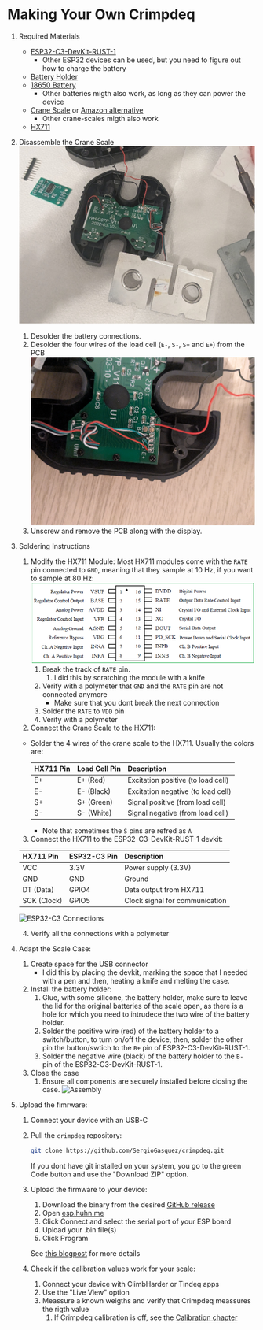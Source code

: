 # Making Your Own Crimpdeq

1. Required Materials
    - [ESP32-C3-DevKit-RUST-1](https://github.com/esp-rs/esp-rust-board?tab=readme-ov-file#where-to-buy)
        - Other ESP32 devices can be used, but you need to figure out how to charge the battery
    - [Battery Holder](https://es.aliexpress.com/item/1005006283753220.html?spm=a2g0o.order_list.order_list_main.5.4779194d1mFZpd&gatewayAdapt=glo2esp)
    - [18650 Battery](https://es.aliexpress.com/item/1005007923191656.html?spm=a2g0o.order_list.order_list_main.11.4779194d1mFZpd&gatewayAdapt=glo2esp)
      - Other batteries migth also work, as long as they can power the device
    - [Crane Scale](https://es.aliexpress.com/item/1005002719645426.html?spm=a2g0o.order_list.order_list_main.17.4779194d1mFZpd&gatewayAdapt=glo2esp) or [Amazon alternative](https://www.amazon.es/dp/B08133JCM6)
      - Other crane-scales migth also work
    - [HX711](https://www.amazon.es/dp/B0DJX8BPQL)
2. Disassemble the Crane Scale
    ![Dissasembly](assets/crane_dissasembly.png)
    1. Desolder the battery connections.
    2. Desolder the four wires of the load cell (`E-`, `S-`, `S+` and `E+`) from the PCB
        ![Crane connections](assets/crane_connections.png)
    4. Unscrew and remove the PCB along with the display.
3. Soldering Instructions
    1. Modify the HX711 Module: Most HX711 modules come with the `RATE` pin connected to `GND`, meaning that they sample at 10 Hz, if you want to sample at 80 Hz:
        ![HX711 Pinout](assets/hx711_pinout.png)
       1. Break the track of `RATE` pin.
          1. I did this by scratching the module with a knife
       2. Verify with a polymeter that `GND` and the `RATE` pin are not connected anymore
            - Make sure that you dont break the next connection
       3. Solder the `RATE` to `VDD` pin
       4. Verify with a polymeter
    2. Connect the Crane Scale to the HX711:
      - Solder the 4 wires of the crane scale to the HX711. Usually the colors are:

        | **HX711 Pin** | **Load Cell Pin** | **Description**                    |
        | ------------- | ----------------- | ---------------------------------- |
        | E+            | E+ (Red)          | Excitation positive (to load cell) |
        | E-            | E- (Black)        | Excitation negative (to load cell) |
        | S+            | S+ (Green)        | Signal positive (from load cell)   |
        | S-            | S- (White)        | Signal negative (from load cell)   |

        - Note that sometimes the `S` pins are refred as `A`
    3. Connect the HX711 to the ESP32-C3-DevKit-RUST-1 devkit:

     | **HX711 Pin** | **ESP32-C3 Pin** | **Description**                |
     | ------------- | ---------------- | ------------------------------ |
     | VCC           | 3.3V             | Power supply (3.3V)            |
     | GND           | GND              | Ground                         |
     | DT (Data)     | GPIO4            | Data output from HX711         |
     | SCK (Clock)   | GPIO5            | Clock signal for communication |

     ![ESP32-C3 Connections](assets/esp32c3_connections.png)

    4. Verify all the connections with a polymeter
4. Adapt the Scale Case:
   1. Create space for the USB connector
       - I did this by placing the devkit, marking the space that I needed with a pen and then, heating a knife and melting the case.
   2. Install the battery holder:
      1. Glue, with some silicone, the battery holder, make sure to leave the lid for the original batteries of the scale open, as there is a hole for which you need to intrudece the two wire of the battery holder.
      2. Solder the positive wire (red) of the battery holder to a switch/button, to turn on/off the device, then, solder the other pin the button/swtich to the `B+` pin of ESP32-C3-DevKit-RUST-1.
      3. Solder the negative wire (black) of the battery holder to the `B-` pin of the ESP32-C3-DevKit-RUST-1.
   3. Close the case
      1. Ensure all components are securely installed before closing the case.
   ![Assembly](assets/crane_assembly.png)
5. Upload the fimrware:
   1. Connect your device with an USB-C
   2. Pull the `crimpdeq` repository:
        ```bash
        git clone https://github.com/SergioGasquez/crimpdeq.git
        ```
        If you dont have git installed on your system, you go to the green Code button and use the "Download ZIP" option.
   3. Upload the firmware to your device:
      1. Download the binary from the desired [GitHub release](https://github.com/SergioGasquez/crimpdeq/releases)
      2. Open [esp.huhn.me](https://esp.huhn.me/)
      3. Click Connect and select the serial port of your ESP board
      4. Upload your .bin file(s)
      5. Click Program

        See [this blogpost](https://blog.spacehuhn.com/espwebtool) for more details
   4. Check if the calibration values work for your scale:
      1. Connect your device with ClimbHarder or Tindeq apps
      2. Use the "Live View" option
      3. Meassure a known weigths and verify that Crimpdeq meassures the rigth value
         1. If Crimpdeq calibration is off, see the [Calibration chapter](calibration.md)




